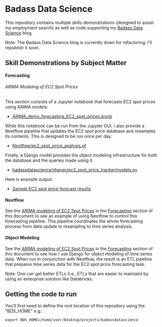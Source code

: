# <a name="top-badass-data-science-repository"></a>Badass Data Science

This repository contains multiple skills demonstrations (designed to assist my employment search) as well as code supporting my <a name="badass-data-science-top" target="_blank" href="https://badassdatascience.com">Badass Data Science</a> blog.

Note: The Badass Data Science blog is currently down for refactoring; I'll republish it soon.

## Skill Demonstrations by Subject Matter

#### <a name="forecasting" target="_blank"></a>Forecasting

###### <a name="forecasting-ARIMA-ec2-spot-prices" target="_blank"></a>ARIMA Modeling of EC2 Spot Prices

This section consists of a Jupyter notebook that forecasts EC2 spot prices using ARIMA models:

- <a name="arima-ec2-spot-prices" target="_blank" href="badassdatascience/forecasting/ARIMA/ARIMA_demo_forecasting_EC2_spot_prices.ipynb">ARIMA_demo_forecasting_EC2_spot_prices.ipynb</a>

While this notebook can be run from the Jupyter GUI, I also provide a Nextflow pipeline that updates the EC2 spot price database and resamples its contents. This is designed to be run once per day:

- [Nextflow/ec2_spot_price_analysis.nf](Nextflow/ec2_spot_price_analysis.nf)

Finally, a Django model provides the object modeling infrastructure for both the database and the queries made using it:

- [badassdatascience/django/ec2_spot_price_tracker/models.py](badassdatascience/django/ec2_spot_price_tracker/models.py)

Here is example output:
- [Sample EC2 spot price forecast results](Nextflow/saved_output_examples/ec2_spot_price_analysis/NEXTFLOW_OUTPUT_ARIMA_demo_forecasting_EC2_spot_prices_2025-01-07.ipynb)

#### <a name="nextflow"></a>Nextflow

See the [ARIMA modeling of EC2 Spot Prices](#forecasting-ARIMA-ec2-spot-prices) in the [Forecasting](#forecasting) section of this document to see an example of using Nextflow to control this forecasting pipeline. This pipeline coordinates the whole forecasting process from data update to resampling to time series analysis.

#### <a name="object-modeling-django"></a>Object Modeling

See the [ARIMA modeling of EC2 Spot Prices](#forecasting-ARIMA-ec2-spot-prices) in the [Forecasting](#forecasting) section of this document to see how I use Django for object modeling of time series data. When run in conjunction with Nextflow, the result is an ETL pipeline that prepares time series data for the EC2 spot price forecasting task.

Note: One can get better ETLs (i.e., ETLs that are easier to maintain) by using an enterprise solution like Databricks.

## <a name="getting-the-code-to-run"></a>Getting the code to run

You'll first need to define the root location of this repository using the "BDS_HOME" e.g.:

```
export BDS_HOME=/home/user/Desktop/projects/badassdatascience
```


